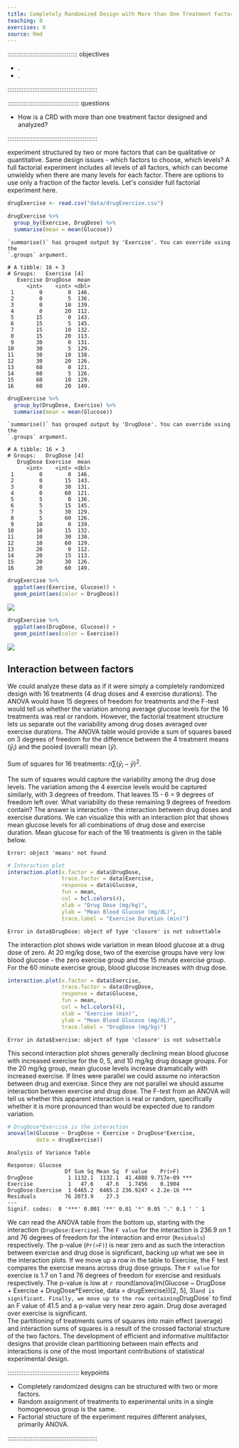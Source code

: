 ```yaml
---
title: Completely Randomized Design with More than One Treatment Factor
teaching: 0
exercises: 0
source: Rmd
---
```


::::::::::::::::::::::::::::::::::::::: objectives

- .
- .

::::::::::::::::::::::::::::::::::::::::::::::::::

:::::::::::::::::::::::::::::::::::::::: questions

- How is a CRD with more than one treatment factor designed and analyzed?

::::::::::::::::::::::::::::::::::::::::::::::::::

experiment structured by two or more factors that can be qualitative or quantitative. Same design issues - which factors to choose, which levels? A full factorial experiment includes all levels of all factors,
which can become unwieldy when there are many levels for each factor. There are options to use only a fraction of the factor levels. Let's consider full factorial experiment here.





``` r
drugExercise <- read.csv("data/drugExercise.csv")

drugExercise %>% 
  group_by(Exercise, DrugDose) %>% 
  summarise(mean = mean(Glucose))
```

``` output
`summarise()` has grouped output by 'Exercise'. You can override using the
`.groups` argument.
```

``` output
# A tibble: 16 × 3
# Groups:   Exercise [4]
   Exercise DrugDose  mean
      <int>    <int> <dbl>
 1        0        0  146.
 2        0        5  136.
 3        0       10  139.
 4        0       20  112.
 5       15        0  143.
 6       15        5  145.
 7       15       10  132.
 8       15       20  113.
 9       30        0  131.
10       30        5  129.
11       30       10  138.
12       30       20  126.
13       60        0  121.
14       60        5  126.
15       60       10  129.
16       60       20  149.
```

``` r
drugExercise %>% 
  group_by(DrugDose, Exercise) %>% 
  summarise(mean = mean(Glucose))
```

``` output
`summarise()` has grouped output by 'DrugDose'. You can override using the
`.groups` argument.
```

``` output
# A tibble: 16 × 3
# Groups:   DrugDose [4]
   DrugDose Exercise  mean
      <int>    <int> <dbl>
 1        0        0  146.
 2        0       15  143.
 3        0       30  131.
 4        0       60  121.
 5        5        0  136.
 6        5       15  145.
 7        5       30  129.
 8        5       60  126.
 9       10        0  139.
10       10       15  132.
11       10       30  138.
12       10       60  129.
13       20        0  112.
14       20       15  113.
15       20       30  126.
16       20       60  149.
```

``` r
drugExercise %>% 
  ggplot(aes(Exercise, Glucose)) + 
  geom_point(aes(color = DrugDose))
```

<img src="fig/complete-random-design-multitreatment-factors-rendered-explore_data-1.png" style="display: block; margin: auto;" />

``` r
drugExercise %>% 
  ggplot(aes(DrugDose, Glucose)) + 
  geom_point(aes(color = Exercise))
```

<img src="fig/complete-random-design-multitreatment-factors-rendered-explore_data-2.png" style="display: block; margin: auto;" />

## Interaction between factors
We could analyze these data as if it were simply a completely randomized design
with 16 treatments (4 drug doses and 4 exercise durations). The ANOVA would have 
15 degrees of freedom for treatments and the F-test would tell us whether the 
variation among average glucose levels for the 16 treatments was real or random.
However, the factorial treatment structure lets us separate out the variability
among drug doses averaged over exercise durations. The ANOVA table would provide 
a sum of squares based on 3 degrees of freedom for the difference between the 4 
treatment means ($\bar{y}_i$) and the pooled (overall) mean ($\bar{y}$).  

Sum of squares for 16 treatments: $n\sum(\bar{y}_i - \bar{y})^2$. 

The sum of squares would capture the variability among the drug dose levels.
The variation among the 4 exercise levels would be captured similarly, with 3
degrees of freedom. That leaves 15 - 6 = 9 degrees of freedom left over. What 
variability do these remaining 9 degrees of freedom contain? The answer is
interaction - the interaction between drug doses and exercise durations. We can
visualize this with an interaction plot that shows mean glucose levels for all
combinations of drug dose and exercise duration. Mean glucose for each of the 16 
treatments is given in the table below.


``` error
Error: object 'means' not found
```


``` r
# Interaction plot
interaction.plot(x.factor = data$DrugDose,
                 trace.factor = data$Exercise,
                 response = data$Glucose,
                 fun = mean,
                 col = hcl.colors(4),
                 xlab = "Drug Dose (mg/kg)",
                 ylab = "Mean Blood Glucose (mg/dL)",
                 trace.label = "Exercise Duration (min)")
```

``` error
Error in data$DrugDose: object of type 'closure' is not subsettable
```

The interaction plot shows wide variation in mean blood glucose at a drug dose 
of zero. At 20 mg/kg dose, two of the exercise groups have very low blood 
glucose - the zero exercise group and the 15 minute exercise group. For the 60 
minute exercise group, blood glucose increases with drug dose.


``` r
interaction.plot(x.factor = data$Exercise,
                 trace.factor = data$DrugDose,
                 response = data$Glucose,
                 fun = mean,
                 col = hcl.colors(4),
                 xlab = "Exercise (min)",
                 ylab = "Mean Blood Glucose (mg/dL)",
                 trace.label = "DrugDose (mg/kg)")
```

``` error
Error in data$Exercise: object of type 'closure' is not subsettable
```

This second interaction plot shows generally declining mean blood glucose with
increased exercise for the 0, 5, and 10 mg/kg drug dosage groups. For the 20 
mg/kg group, mean glucose levels increase dramatically with increased exercise.
If lines were parallel we could assume no interaction between drug and exercise. 
Since they are not  parallel we should assume interaction between exercise and 
drug dose. The F-test from an ANOVA will tell us whether this apparent 
interaction is real or random, specifically whether it is more pronounced than 
would be expected due to random variation.


``` r
# DrugDose*Exercise is the interaction
anova(lm(Glucose ~ DrugDose + Exercise + DrugDose*Exercise, 
         data = drugExercise))
```

``` output
Analysis of Variance Table

Response: Glucose
                  Df Sum Sq Mean Sq  F value    Pr(>F)    
DrugDose           1 1132.1  1132.1  41.4888 9.717e-09 ***
Exercise           1   47.6    47.6   1.7456    0.1904    
DrugDose:Exercise  1 6465.2  6465.2 236.9247 < 2.2e-16 ***
Residuals         76 2073.9    27.3                       
---
Signif. codes:  0 '***' 0.001 '**' 0.01 '*' 0.05 '.' 0.1 ' ' 1
```

We can read the ANOVA table from the bottom up, starting with the interaction
(`DrugDose:Exercise`). The `F value` for the interaction is 
236.9
on 
1
and 
76
degrees of freedom for the interaction and error (`Residuals`)
respectively. The p-value (`Pr(>F)`) is near zero and as such the interaction
between exercise and drug dose is significant, backing up what we see in the 
interaction plots. If we move up a row in the table to Exercise, the F test 
compares the exercise means across drug dose groups. The `F value` for exercise
is 
1.7
on 
1
and 
76
degrees of freedom for exercise and residuals respectively. The 
p-value  is low at
`r `round(anova(lm(Glucose ~ DrugDose + Exercise + DrugDose*Exercise, data = drugExercise))[2, 5], 3)`
and is significant. Finally, we move up to the row containing `DrugDose` to
find an F value of 
41.5
and a p-value very near zero again. Drug dose averaged over exercise is 
significant.  
The partitioning of treatments sums of squares into main effect (average) and 
interaction sums of squares is a result of the crossed factorial structure of 
the two factors. The development of efficient and informative multifactor 
designs that provide clean partitioning between main effects and interactions
is one of the most important contributions of statistical experimental design.

:::::::::::::::::::::::::::::::::::::::: keypoints

- Completely randomized designs can be structured with two or more factors.
- Random assignment of treatments to experimental units in a single homogeneous group is the same.
- Factorial structure of the experiment requires different analyses, primarily
ANOVA.

::::::::::::::::::::::::::::::::::::::::::::::::::


